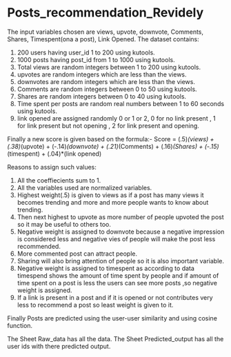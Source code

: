 # Posts_recommendation_Revidely
The input variables chosen are views, upvote, downvote, Comments,  Shares, Timespent(ona a post), Link Opened.
The dataset contains:
1) 200 users having user_id 1 to 200 using kutools.
2) 1000 posts having post_id from 1 to 1000 using kutools.
3) Total views are random integers between 1 to 200 using kutools.
4) upvotes are random integers which are less than the views.
5) downvotes are random integers which are less than the views.
6) Comments are random integers between 0 to 50 using kutools.
7) Shares are random integers between 0 to 40 using kutools.
8) Time spent per posts are random real numbers between 1 to 60 seconds using kutools.
9) link opened are assigned randomly 0 or 1 or 2, 0 for no link present , 1 for link present but not opening , 2 for link present and opening.


Finally a new score is given based on the formula:-
Score = (.5)*(views) + (.38)*(upvote) + (-.14)*(downvote) + (.21)*(Comments) + (.16)*(Shares) + (-.15)*(timespent) + (.04)*(link opened)


Reasons to assign such values:
1) All the coeffiecients sum to 1.
2) All the variables used are normalized variables.
3) Highest weight(.5) is given to views as if a post has many views it becomes trending and more and more people wants to know about trending.
4) Then next highest to upvote as more number of people upvoted the post so it may be useful to others too.
5) Negative weight is assigned to downvote because a negative impression is considered less and negative vies of people will make the post less recommended.
6) More commented post can attract people.
7) Sharing will also bring attention of people so it is also important variable.
8) Negative weight is assigned to timespent as according to data timespend shows the amount of time spent by people and if amount of time spent on a post is less the users can see more posts ,so negative weight is assigned.
9) If a link is present in a post and if it is opened or not contributes very less to recommend a post so least weight is given to it.

Finally Posts are predicted using the user-user similarity and using cosine function.

The Sheet Raw_data has all the data.
The Sheet Predicted_output has all the user ids with there predicted output.
